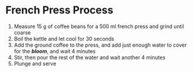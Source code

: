 # French Press Process

1. Measure 15 g of coffee beans for a 500 ml french press and grind until coarse
2. Boil the kettle and let cool for 30 seconds
3. Add the ground coffee to the press, and add just enough water to cover for the ***bloom***, and wait 4 minutes
4. Stir, then pour the rest of the water and wait another 4 minutes
5. Plunge and serve